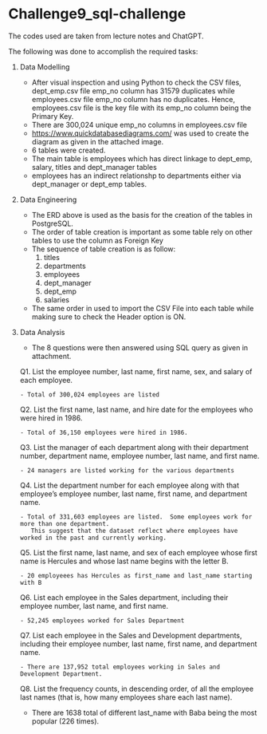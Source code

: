 # Challenge9_sql-challenge

The codes used are taken from lecture notes and ChatGPT.

The following was done to accomplish the required tasks:
1. Data Modelling
   - After visual inspection and using Python to check the CSV files, dept_emp.csv file emp_no column has 31579 duplicates
     while employees.csv file emp_no column has no duplicates.  Hence, employees.csv file is the key file with its emp_no column
     being the Primary Key.
   - There are 300,024 unique emp_no columns in employees.csv file
   - https://www.quickdatabasediagrams.com/ was used to create the diagram as given in the attached image.
   - 6 tables were created.  
   - The main table is employees which has direct linkage to dept_emp, salary, titles and dept_manager tables
   - employees has an indirect relationshp to departments either via dept_manager or dept_emp tables.


2. Data Engineering
   - The ERD above is used as the basis for the creation of the tables in PostgreSQL.
   - The order of table creation is important as some table rely on other tables to use the column as Foreign Key
   - The sequence of table creation is as follow:
     1.  titles
     2. departments
     3. employees
     4. dept_manager
     5. dept_emp
     6. salaries
   - The same order in used to import the CSV File into each table while making sure to check the Header option is ON.


3. Data Analysis
   - The 8 questions were then answered using SQL query as given in attachment.

   Q1. List the employee number, last name, first name, sex, and salary of each employee.

       - Total of 300,024 employees are listed

   Q2. List the first name, last name, and hire date for the employees who were hired in 1986.

       - Total of 36,150 employees were hired in 1986.

   Q3. List the manager of each department along with their department number, department name, 
       employee number, last name, and first name.

       - 24 managers are listed working for the various departments

   Q4. List the department number for each employee along with that employee’s employee number, 
       last name, first name, and department name.

       - Total of 331,603 employees are listed.  Some employees work for more than one department.
          This suggest that the dataset reflect where employees have worked in the past and currently working.

   Q5. List the first name, last name, and sex of each employee whose first name is Hercules and 
       whose last name begins with the letter B.

       - 20 employeees has Hercules as first_name and last_name starting with B

   Q6. List each employee in the Sales department, including their employee number, last name, and first name.

       - 52,245 employees worked for Sales Department

   Q7. List each employee in the Sales and Development departments, including their employee number, 
       last name, first name, and department name.

       - There are 137,952 total employees working in Sales and Development Department.

   Q8. List the frequency counts, in descending order, of all the employee last names 
       (that is, how many employees share each last name).

      - There are 1638 total of different last_name with Baba being the most popular (226 times).